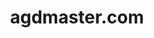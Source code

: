 ---
# GLOBAL 
layout: post
title: agdmaster.com
seo_title:  SEO agdmaster.com
seo_description: |-
  META agdmaster.com
menu_title: agdmaster.com
cta_title:
show_contact_in_footer: true

# CASESTUDY layout
intro: 
  title: Proste zakupy bez konieczności rejestracji. Nowoczesny design i duży wybór produktów.
  content: |-
    Brak
Screens:
  mobile:
  desktop:
colors:
  main: FAE129
  devices_border: FFFFFF
company: agdmaster.com
company_logo: /uploads/logo-agdmaster.svg
testimonial_on_index: true
casestudy_on_index: false
cta: Poznaj szczegóły realizacji
customer_opinion:
  person: Przemysław Strzałka
  position: CTO 
  photo: /uploads/przemyslaw-strzalka.jpg
  quotation: 
  quotation_small: |-
    Zastosowane przez zespół rozwiązania przyczyniły się do stworzenia nowoczesnego, a jednocześnie przyjaznego użytkownikowi sklepu. Oprócz wykonanego projektu specjaliści zapewniają także pełne wsparcie dla naszego serwisu.

main_for_service: _services/branding.md
---